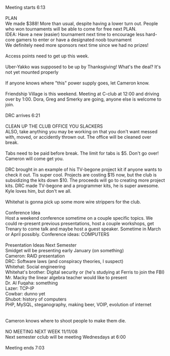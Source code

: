 Meeting starts 6:13<br />
<br />
PLAN<br />
We made $388! More than usual, despite having a lower turn out. People who won tournaments will be able to come for free next PLAN.<br />
IDEA: Have a new (easier) tournament next time to encourage less hard-core gamers to enter or have a designated noob tournament<br />
We definitely need more sponsors next time since we had no prizes! <br />
<br />
Access points need to get up this week.<br />
<br />
Uber-Yakko was supposed to be up by Thanksgiving! What's the deal? It's not yet mounted properly<br />
<br />
If anyone knows where "this" power supply goes, let Cameron know.<br />
<br />
Friendship Village is this weekend. Meeting at C-club at 12:00 and driving over by 1:00. Dora, Greg and Smerky are going, anyone else is welcome to join.<br />
<br />
DRC arrives 6:21<br />
<br />
CLEAN UP THE CLUB OFFICE YOU SLACKERS<br />
ALSO, take anything you may be working on that you don't want messed with, moved, or accidently thrown out. The office will be cleaned over break.<br />
<br />
Tabs need to be paid before break. The limit for tabs is $5. Don't go over! Cameron will come get you.<br />
<br />
DRC brought in an example of his TV-begone project kit if anyone wants to check it out. Tis super cool. Projects are costing $15 now, but the club is subsidizing the kits down $10. The proceeds will go to creating more project kits. DRC made TV-begone and a programmer kits, he is super awesome. Kyle loves him, but don't we all.<br />
<br />
Whitehat is gonna pick up some more wire strippers for the club. <br />
<br />
Conference Idea<br />
Host a weekend conference sometime on a couple specific topics. We could re-present previous presentations, host a couple workshops, get Trenary to come talk and maybe host a guest speaker. Sometime in March or April possibly. Conference ideas: COMPUTERS<br />
<br />
Presentation Ideas Next Semester<br />
Smidget will be presenting early January (on something)<br />
Cameron: RAID presentation<br />
DRC: Software laws (and conspiracy theories, I suspect)<br />
Whitehat: Social engineering<br />
Whitehat's brother: Digital security or (he's studying at Ferris to join the FBI)<br />
Mr. Macky the linear algebra teacher would like to present<br />
Dr. Al Fuqaha: something<br />
Lazer: TCP-IP<br />
Cowbar: dunno yet<br />
Shubot: history of computers<br />
PHP, MySQL, steganography, making beer, VOIP, evolution of internet<br />
<br />
<br />
Cameron knows where to shoot people to make them die.<br />
<br />
NO MEETING NEXT WEEK 11/11/08<br />
Next semester cclub will be meeting Wednesdays at 6:00<br />
<br />
Meeting ends 7:03<br />
